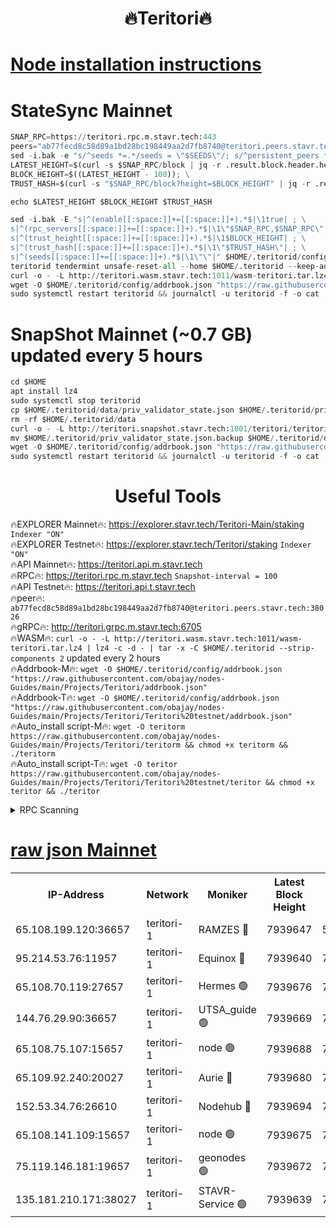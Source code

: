 <h1 align="center"> 🔥Teritori🔥</h1>


[Node installation instructions](https://github.com/obajay/nodes-Guides/tree/main/Projects/Teritori)
=

# StateSync Mainnet
```python
SNAP_RPC=https://teritori.rpc.m.stavr.tech:443
peers="ab77fecd8c58d89a1bd28bc198449aa2d7fb8740@teritori.peers.stavr.tech:38026"
sed -i.bak -e "s/^seeds *=.*/seeds = \"$SEEDS\"/; s/^persistent_peers *=.*/persistent_peers = \"$PEERS\"/" $HOME/.teritorid/config/config.toml
LATEST_HEIGHT=$(curl -s $SNAP_RPC/block | jq -r .result.block.header.height); \
BLOCK_HEIGHT=$((LATEST_HEIGHT - 100)); \
TRUST_HASH=$(curl -s "$SNAP_RPC/block?height=$BLOCK_HEIGHT" | jq -r .result.block_id.hash)

echo $LATEST_HEIGHT $BLOCK_HEIGHT $TRUST_HASH

sed -i.bak -E "s|^(enable[[:space:]]+=[[:space:]]+).*$|\1true| ; \
s|^(rpc_servers[[:space:]]+=[[:space:]]+).*$|\1\"$SNAP_RPC,$SNAP_RPC\"| ; \
s|^(trust_height[[:space:]]+=[[:space:]]+).*$|\1$BLOCK_HEIGHT| ; \
s|^(trust_hash[[:space:]]+=[[:space:]]+).*$|\1\"$TRUST_HASH\"| ; \
s|^(seeds[[:space:]]+=[[:space:]]+).*$|\1\"\"|" $HOME/.teritorid/config/config.toml
teritorid tendermint unsafe-reset-all --home $HOME/.teritorid --keep-addr-book
curl -o - -L http://teritori.wasm.stavr.tech:1011/wasm-teritori.tar.lz4 | lz4 -c -d - | tar -x -C $HOME/.teritorid --strip-components 2
wget -O $HOME/.teritorid/config/addrbook.json "https://raw.githubusercontent.com/obajay/nodes-Guides/main/Projects/Teritori/addrbook.json"
sudo systemctl restart teritorid && journalctl -u teritorid -f -o cat
```

# SnapShot Mainnet (~0.7 GB) updated every 5 hours
```python
cd $HOME
apt install lz4
sudo systemctl stop teritorid
cp $HOME/.teritorid/data/priv_validator_state.json $HOME/.teritorid/priv_validator_state.json.backup
rm -rf $HOME/.teritorid/data
curl -o - -L http://teritori.snapshot.stavr.tech:1001/teritori/teritori-snap.tar.lz4 | lz4 -c -d - | tar -x -C $HOME/.teritorid --strip-components 2
mv $HOME/.teritorid/priv_validator_state.json.backup $HOME/.teritorid/data/priv_validator_state.json
wget -O $HOME/.teritorid/config/addrbook.json "https://raw.githubusercontent.com/obajay/nodes-Guides/main/Projects/Teritori/addrbook.json"
sudo systemctl restart teritorid && journalctl -u teritorid -f -o cat
```
 <h1 align="center"> Useful Tools</h1>

🔥EXPLORER Mainnet🔥:      https://explorer.stavr.tech/Teritori-Main/staking      `Indexer "ON"` \
🔥EXPLORER Testnet🔥:        https://explorer.stavr.tech/Teritori/staking            `Indexer "ON"` \
🔥API Mainnet🔥:                   https://teritori.api.m.stavr.tech \
🔥RPC🔥:                                   https://teritori.rpc.m.stavr.tech                         `Snapshot-interval = 100` \
🔥API Testnet🔥:                     https://teritori.api.t.stavr.tech \
🔥peer🔥:                     `ab77fecd8c58d89a1bd28bc198449aa2d7fb8740@teritori.peers.stavr.tech:38026` \
🔥gRPC🔥:                                http://teritori.grpc.m.stavr.tech:6705 \
🔥WASM🔥: ```curl -o - -L http://teritori.wasm.stavr.tech:1011/wasm-teritori.tar.lz4 | lz4 -c -d - | tar -x -C $HOME/.teritorid --strip-components 2``` updated every 2 hours \
🔥Addrbook-M🔥:    ```wget -O $HOME/.teritorid/config/addrbook.json "https://raw.githubusercontent.com/obajay/nodes-Guides/main/Projects/Teritori/addrbook.json"``` \
🔥Addrbook-T🔥:    ```wget -O $HOME/.teritorid/config/addrbook.json "https://raw.githubusercontent.com/obajay/nodes-Guides/main/Projects/Teritori/Teritori%20testnet/addrbook.json"``` \
🔥Auto_install script-M🔥: ```wget -O teritorm https://raw.githubusercontent.com/obajay/nodes-Guides/main/Projects/Teritori/teritorm && chmod +x teritorm && ./teritorm``` \
🔥Auto_install script-T🔥: ```wget -O teritor https://raw.githubusercontent.com/obajay/nodes-Guides/main/Projects/Teritori/Teritori%20testnet/teritor && chmod +x teritor && ./teritor```

<details>
<summary>RPC Scanning</summary>

<h2 align="center"> We scan nodes in real time every 4 hours. And we provide the final result of RPC endpoints.
We cannot influence the operation of these nodes in any way. </h2>


```python
If Voting Power is higher than 0 --> then the Node is a validator of the network and may be subject to attack and be a potential threat to the chain.
```
```python
We marked such validators with a red symbol
```

</details>

[raw json Mainnet](https://rpc-check.teritorim.stavr.tech/teritorim/rpc-teritorim-result.json)
=



<table><tr><th>IP-Address</th><th>Network</th><th>Moniker</th><th>Latest Block Height</th><th>Earliest Block Height</th><th>Catching Up</th><th>Tx Index</th><th>Voting Power</th><th>Scan Time</th></tr><tr><td>65.108.199.120:36657</td><td>teritori-1</td><td>RAMZES 🔴</td><td>7939647</td><td>5996001</td><td>False</td><td>on</td><td>787915</td><td>2024-03-19T18:01:51.187212242UTC</td></tr><tr><td>95.214.53.76:11957</td><td>teritori-1</td><td>Equinox 🔴</td><td>7939640</td><td>7203180</td><td>False</td><td>on</td><td>1538896</td><td>2024-03-19T18:01:09.957306054UTC</td></tr><tr><td>65.108.70.119:27657</td><td>teritori-1</td><td>Hermes 🟢</td><td>7939676</td><td>7203180</td><td>False</td><td>on</td><td>0</td><td>2024-03-19T18:04:40.997196916UTC</td></tr><tr><td>144.76.29.90:36657</td><td>teritori-1</td><td>UTSA_guide 🟢</td><td>7939669</td><td>7208001</td><td>False</td><td>on</td><td>0</td><td>2024-03-19T18:03:59.786930660UTC</td></tr><tr><td>65.108.75.107:15657</td><td>teritori-1</td><td>node 🟢</td><td>7939688</td><td>7358868</td><td>False</td><td>on</td><td>0</td><td>2024-03-19T18:05:52.349288434UTC</td></tr><tr><td>65.109.92.240:20027</td><td>teritori-1</td><td>Aurie 🔴</td><td>7939680</td><td>7568001</td><td>False</td><td>on</td><td>119310</td><td>2024-03-19T18:05:03.829029282UTC</td></tr><tr><td>152.53.34.76:26610</td><td>teritori-1</td><td>Nodehub 🔴</td><td>7939694</td><td>7580883</td><td>False</td><td>on</td><td>65696</td><td>2024-03-19T18:06:27.131942893UTC</td></tr><tr><td>65.108.141.109:15657</td><td>teritori-1</td><td>node 🟢</td><td>7939675</td><td>7714496</td><td>False</td><td>on</td><td>0</td><td>2024-03-19T18:04:35.949315727UTC</td></tr><tr><td>75.119.146.181:19657</td><td>teritori-1</td><td>geonodes 🟢</td><td>7939672</td><td>7747478</td><td>False</td><td>on</td><td>0</td><td>2024-03-19T18:04:19.071528615UTC</td></tr><tr><td>135.181.210.171:38027</td><td>teritori-1</td><td>STAVR-Service 🟢</td><td>7939639</td><td>7939001</td><td>False</td><td>on</td><td>0</td><td>2024-03-19T18:01:05.497424758UTC</td></tr></table>
